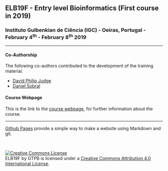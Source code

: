 ## ELB19F - Entry level Bioinformatics (First course in 2019)

###  Instituto Gulbenkian de Ciência (IGC) - Oeiras, Portugal - February 4<sup>th</sup> - February 8<sup>th</sup> 2019

---

#### Co-Authorship

The following co-authors contributed to the development of the training material.

* [David Philip Judge](https://github.com/dpjudge)
* [Daniel Sobral](https://github.com/dsobral)

#### Course Webpage
This is the link to the [course webpage](http://gtpb.igc.gulbenkian.pt/bicourses/2019/ELB19F/), for further information about the course.

---

[Github Pages](https://pages.github.com) provide a simple way to make a website using Markdown and git.

<br>

<a rel="license" href="http://creativecommons.org/licenses/by/4.0/"><img alt="Creative Commons License" style="border-width:0" src="https://i.creativecommons.org/l/by/4.0/88x31.png" /></a><br /><span xmlns:dct="http://purl.org/dc/terms/" property="dct:title">ELB19F</span> by <span xmlns:cc="http://creativecommons.org/ns#" property="cc:attributionName">GTPB</span> is licensed under a <a rel="license" href="http://creativecommons.org/licenses/by/4.0/">Creative Commons Attribution 4.0 International License</a>.
